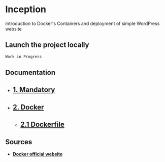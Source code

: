 # Inception
Introduction to Docker's Containers and deployment of simple WordPress website

## Launch the project locally

```bash
Work in Progress
```

## Documentation
- ## [**1. Mandatory**](docs/mandatory/mandatory.md)
- ## [**2. Docker**](docs/docker/docker_base.md)
  - ## [**2.1 Dockerfile**](docs/docker/dockerfile.md)

## Sources

- [**Docker official website**](https://docs.docker.com/)
